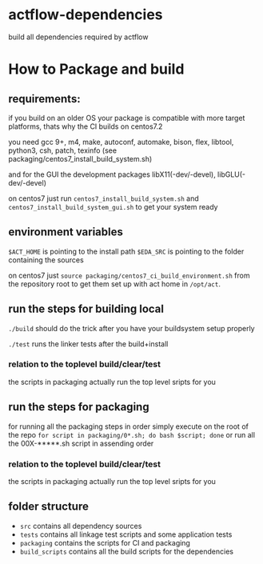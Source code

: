# actflow-dependencies
build all dependencies required by actflow

# How to Package and build 

## requirements:
if you build on an older OS your package is compatible with more target platforms, thats why the CI builds on centos7.2

you need gcc 9+, m4, make, autoconf, automake, bison, flex, libtool, python3, csh, patch, texinfo (see packaging/centos7_install_build_system.sh)

and for the GUI the development packages libX11(-dev/-devel), libGLU(-dev/-devel)

on centos7 just run `centos7_install_build_system.sh` and `centos7_install_build_system_gui.sh` to get your system ready

## environment variables

`$ACT_HOME` is pointing to the install path
`$EDA_SRC` is pointing to the folder containing the sources

on centos7 just `source packaging/centos7_ci_build_environment.sh` from the repository root to get them set up with act home in `/opt/act`.

## run the steps for building local

`./build` should do the trick after you have your buildsystem setup properly

`./test` runs the linker tests after the build+install

### relation to the toplevel build/clear/test
the scripts in packaging actually run the top level sripts for you

## run the steps for packaging

for running all the packaging steps in order simply execute on the root of the repo
`for script in packaging/0*.sh; do bash $script; done`
or run all the 00X-*****.sh script in assending order

### relation to the toplevel build/clear/test
the scripts in packaging actually run the top level sripts for you

## folder structure

- `src` contains all dependency sources
- `tests` contains all linkage test scripts and some application tests
- `packaging` contains the scripts for CI and packaging
- `build_scripts` contains all the build scripts for the dependencies

